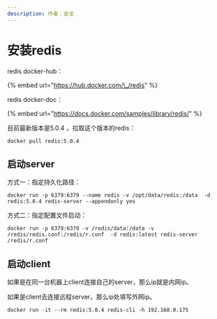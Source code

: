 ```yaml
---
description: 作者：金龙
---
```


# 安装redis

redis docker-hub：

{% embed url="https://hub.docker.com/\_/redis" %}

redis docker-doc：

{% embed url="https://docs.docker.com/samples/library/redis/" %}

目前最新版本是5.0.4 ，拉取这个版本的redis：

```text
docker pull redis:5.0.4
```

## 启动server

方式一：指定持久化路径：

```text
docker run -p 6379:6379 --name redis -v /opt/data/redis:/data  -d redis:5.0.4 redis-server --appendonly yes
```

方式二：指定配置文件启动：

```text
docker run -p 6379:6379 -v /redis/data:/data -v /redis/redis.conf:/redis/r.conf  -d redis:latest redis-server /redis/r.conf
```

## 启动client

如果是在同一台机器上client连接自己的server，那么ip就是内网ip。

如果是client去连接远程server，那么ip处填写外网ip。

```text
docker run -it --rm redis:5.0.4 redis-cli -h 192.168.0.175
```






